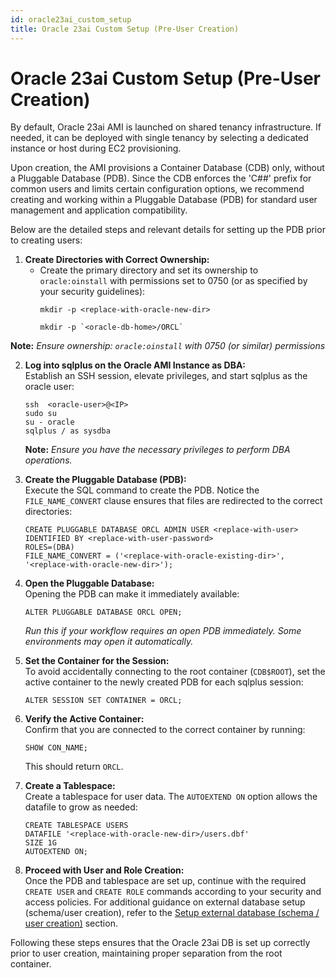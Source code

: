 ```yaml
---
id: oracle23ai_custom_setup
title: Oracle 23ai Custom Setup (Pre-User Creation)
---
```


# Oracle 23ai Custom Setup (Pre-User Creation)

By default, Oracle 23ai AMI is launched on shared tenancy infrastructure. If needed, it can be deployed with single tenancy by selecting a dedicated instance or host during EC2 provisioning.

Upon creation, the AMI provisions a Container Database (CDB) only, without a Pluggable Database (PDB). Since the CDB enforces the 'C##' prefix for common users and limits certain configuration options, we recommend creating and working within a Pluggable Database (PDB) for standard user management and application compatibility.

Below are the detailed steps and relevant details for setting up the PDB prior to creating users:

1. **Create Directories with Correct Ownership:**  
   - Create the primary directory and set its ownership to `oracle:oinstall` with permissions set to 0750 (or as specified by your security guidelines):
     ```
     mkdir -p <replace-with-oracle-new-dir>
     ```
     ```
     mkdir -p `<oracle-db-home>/ORCL`
     ```
**Note:** *Ensure ownership: `oracle:oinstall` with 0750 (or similar) permissions*

2. **Log into sqlplus on the Oracle AMI Instance as DBA:**  
   Establish an SSH session, elevate privileges, and start sqlplus as the oracle user:
   ```
   ssh  <oracle-user>@<IP>
   sudo su
   su - oracle
   sqlplus / as sysdba
   ```
   **Note:** *Ensure you have the necessary privileges to perform DBA operations.*

3. **Create the Pluggable Database (PDB):**  
   Execute the SQL command to create the PDB. Notice the `FILE_NAME_CONVERT` clause ensures that files are redirected to the correct directories:
   ```
   CREATE PLUGGABLE DATABASE ORCL ADMIN USER <replace-with-user> IDENTIFIED BY <replace-with-user-password> 
   ROLES=(DBA) 
   FILE_NAME_CONVERT = ('<replace-with-oracle-existing-dir>', '<replace-with-oracle-new-dir>');
   ```

4. **Open the Pluggable Database:**  
   Opening the PDB can make it immediately available:
   ```
   ALTER PLUGGABLE DATABASE ORCL OPEN;
   ```
   *Run this if your workflow requires an open PDB immediately. Some environments may open it automatically.*

5. **Set the Container for the Session:**  
   To avoid accidentally connecting to the root container (`CDB$ROOT`), set the active container to the newly created PDB for each sqlplus session:
   ```
   ALTER SESSION SET CONTAINER = ORCL;
   ```

6. **Verify the Active Container:**  
   Confirm that you are connected to the correct container by running:
   ```
   SHOW CON_NAME;
   ```
   This should return `ORCL`.

7. **Create a Tablespace:**  
   Create a tablespace for user data. The `AUTOEXTEND ON` option allows the datafile to grow as needed:
   ```
   CREATE TABLESPACE USERS 
   DATAFILE '<replace-with-oracle-new-dir>/users.dbf' 
   SIZE 1G 
   AUTOEXTEND ON;
   ```

8. **Proceed with User and Role Creation:**  
   Once the PDB and tablespace are set up, continue with the required `CREATE USER` and `CREATE ROLE` commands according to your security and access policies. For additional guidance on external database setup (schema/user creation), refer to the [Setup external database (schema / user creation)](external_db_database_transfer.md#setup-external-database-schema--user-creation) section.

Following these steps ensures that the Oracle 23ai DB is set up correctly prior to user creation, maintaining proper separation from the root container.
